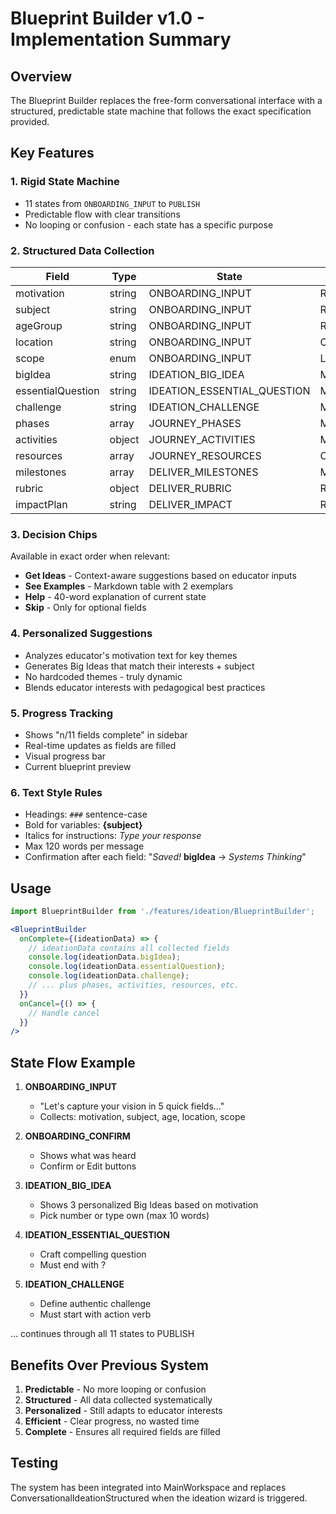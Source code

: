 # Blueprint Builder v1.0 - Implementation Summary

## Overview
The Blueprint Builder replaces the free-form conversational interface with a structured, predictable state machine that follows the exact specification provided.

## Key Features

### 1. Rigid State Machine
- 11 states from `ONBOARDING_INPUT` to `PUBLISH`
- Predictable flow with clear transitions
- No looping or confusion - each state has a specific purpose

### 2. Structured Data Collection
| Field | Type | State | Validation |
|-------|------|-------|------------|
| motivation | string | ONBOARDING_INPUT | Required |
| subject | string | ONBOARDING_INPUT | Required |
| ageGroup | string | ONBOARDING_INPUT | Required |
| location | string | ONBOARDING_INPUT | Optional |
| scope | enum | ONBOARDING_INPUT | Lesson/Unit/Course |
| bigIdea | string | IDEATION_BIG_IDEA | Max 10 words |
| essentialQuestion | string | IDEATION_ESSENTIAL_QUESTION | Must end with ? |
| challenge | string | IDEATION_CHALLENGE | Must start with verb |
| phases | array | JOURNEY_PHASES | Min 2 phases |
| activities | object | JOURNEY_ACTIVITIES | Min 1 per phase |
| resources | array | JOURNEY_RESOURCES | Optional |
| milestones | array | DELIVER_MILESTONES | Min 2 |
| rubric | object | DELIVER_RUBRIC | Required |
| impactPlan | string | DELIVER_IMPACT | Required |

### 3. Decision Chips
Available in exact order when relevant:
- **Get Ideas** - Context-aware suggestions based on educator inputs
- **See Examples** - Markdown table with 2 exemplars
- **Help** - 40-word explanation of current state
- **Skip** - Only for optional fields

### 4. Personalized Suggestions
- Analyzes educator's motivation text for key themes
- Generates Big Ideas that match their interests + subject
- No hardcoded themes - truly dynamic
- Blends educator interests with pedagogical best practices

### 5. Progress Tracking
- Shows "n/11 fields complete" in sidebar
- Real-time updates as fields are filled
- Visual progress bar
- Current blueprint preview

### 6. Text Style Rules
- Headings: `###` sentence-case
- Bold for variables: **{subject}**
- Italics for instructions: *Type your response*
- Max 120 words per message
- Confirmation after each field: "*Saved!* **bigIdea** → *Systems Thinking*"

## Usage

```jsx
import BlueprintBuilder from './features/ideation/BlueprintBuilder';

<BlueprintBuilder
  onComplete={(ideationData) => {
    // ideationData contains all collected fields
    console.log(ideationData.bigIdea);
    console.log(ideationData.essentialQuestion);
    console.log(ideationData.challenge);
    // ... plus phases, activities, resources, etc.
  }}
  onCancel={() => {
    // Handle cancel
  }}
/>
```

## State Flow Example

1. **ONBOARDING_INPUT**
   - "Let's capture your vision in 5 quick fields..."
   - Collects: motivation, subject, age, location, scope

2. **ONBOARDING_CONFIRM**
   - Shows what was heard
   - Confirm or Edit buttons

3. **IDEATION_BIG_IDEA**
   - Shows 3 personalized Big Ideas based on motivation
   - Pick number or type own (max 10 words)

4. **IDEATION_ESSENTIAL_QUESTION**
   - Craft compelling question
   - Must end with ?

5. **IDEATION_CHALLENGE**
   - Define authentic challenge
   - Must start with action verb

... continues through all 11 states to PUBLISH

## Benefits Over Previous System

1. **Predictable** - No more looping or confusion
2. **Structured** - All data collected systematically
3. **Personalized** - Still adapts to educator interests
4. **Efficient** - Clear progress, no wasted time
5. **Complete** - Ensures all required fields are filled

## Testing

The system has been integrated into MainWorkspace and replaces ConversationalIdeationStructured when the ideation wizard is triggered.